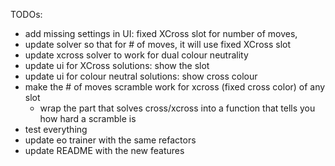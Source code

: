 TODOs:
- add missing settings in UI: fixed XCross slot for number of moves,
- update solver so that for # of moves, it will use fixed XCross slot
- update xcross solver to work for dual colour neutrality
- update ui for XCross solutions: show the slot
- update ui for colour neutral solutions: show cross colour
- make the # of moves scramble work for xcross (fixed cross color) of any slot
  - wrap the part that solves cross/xcross into a function that tells you how hard a scramble is
- test everything
- update eo trainer with the same refactors
- update README with the new features
